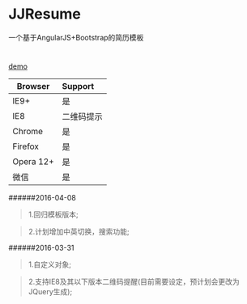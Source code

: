# JJResume
一个基于AngularJS+Bootstrap的简历模板
#
[demo](http://resume.99diary.com)

| Browser | Support
| ---- |:-----
| IE9+ | 是
| IE8 | 二维码提示
| Chrome | 是
| Firefox | 是
| Opera 12+ | 是 
| 微信 | 是


######2016-04-08

>1.回归模板版本;

>2.计划增加中英切换，搜索功能;


######2016-03-31

>1.自定义对象;

>2.支持IE8及其以下版本二维码提醒(目前需要设定，预计划会更改为JQuery生成);